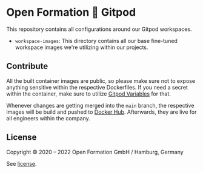 # Open Formation 💚 Gitpod

This repository contains all configurations around our Gitpod workspaces.

- `workspace-images`: This directory contains all our base fine-tuned workspace images we're utilizing within our projects.

## Contribute

All the built container images are public, so please make sure not to expose anything sensitive within the respective Dockerfiles. If you need a secret within the container, make sure to utilize [Gitpod Variables](https://www.gitpod.io/docs/environment-variables) for that.

Whenever changes are getting merged into the `main` branch, the respective images will be build and pushed to [Docker Hub](https://hub.docker.com/). Afterwards, they are live for all engineers within the company.

## License

Copyright © 2020 – 2022 Open Formation GmbH / Hamburg, Germany

See [license](license).